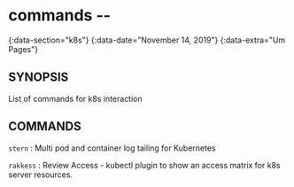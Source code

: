 # commands --
{:data-section="k8s"}
{:data-date="November 14, 2019"}
{:data-extra="Um Pages"}

## SYNOPSIS

List of commands for k8s interaction

## COMMANDS

`stern`
: Multi pod and container log tailing for Kubernetes 

`rakkess`
: Review Access - kubectl plugin to show an access matrix for k8s server resources.


